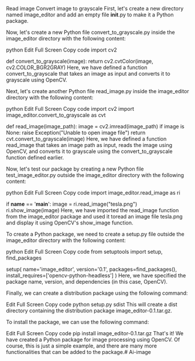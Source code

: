 Read image
Convert image to grayscale
First, let's create a new directory named image_editor and add an empty file __init__.py to make it a Python package.

Now, let's create a new Python file convert_to_grayscale.py inside the image_editor directory with the following content:

python
Edit
Full Screen
Copy code
import cv2

def convert_to_grayscale(image):
    return cv2.cvtColor(image, cv2.COLOR_BGR2GRAY)
Here, we have defined a function convert_to_grayscale that takes an image as input and converts it to grayscale using OpenCV.

Next, let's create another Python file read_image.py inside the image_editor directory with the following content:

python
Edit
Full Screen
Copy code
import cv2
import image_editor.convert_to_grayscale as cvt

def read_image(image_path):
    image = cv2.imread(image_path)
    if image is None:
        raise Exception("Unable to open image file")
    return cvt.convert_to_grayscale(image)
Here, we have defined a function read_image that takes an image path as input, reads the image using OpenCV, and converts it to grayscale using the convert_to_grayscale function defined earlier.

Now, let's test our package by creating a new Python file test_image_editor.py outside the image_editor directory with the following content:

python
Edit
Full Screen
Copy code
import image_editor.read_image as ri

if __name__ == '__main__':
    image = ri.read_image("tesla.png")
    ri.show_image(image)
Here, we have imported the read_image function from the image_editor package and used it toread an image file tesla.png and display it using OpenCV's show_image function.

To create a Python package, we need to create a setup.py file outside the image_editor directory with the following content:

python
Edit
Full Screen
Copy code
from setuptools import setup, find_packages

setup(
    name='image_editor',
    version='0.1',
    packages=find_packages(),
    install_requires=['opencv-python-headless']
)
Here, we have specified the package name, version, and dependencies (in this case, OpenCV).

Finally, we can create a distribution package using the following command:

Edit
Full Screen
Copy code
python setup.py sdist
This will create a dist directory containing the distribution package image_editor-0.1.tar.gz.

To install the package, we can use the following command:

Edit
Full Screen
Copy code
pip install image_editor-0.1.tar.gz
That's it! We have created a Python package for image processing using OpenCV. Of course, this is just a simple example, and there are many more functionalities that can be added to the package.# Ai-image
